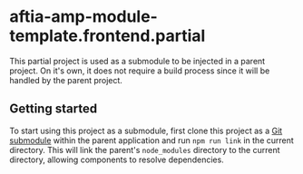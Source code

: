 # aftia-amp-module-template.frontend.partial

This partial project is used as a submodule to be injected in a parent project. On it's own, it does not require a build process since it will be handled by the parent project.

## Getting started

To start using this project as a submodule, first clone this project as a [Git submodule](https://git-scm.com/book/en/v2/Git-Tools-Submodules) within the parent application and run `npm run link` in the current directory. This will link the parent's `node_modules` directory to the current directory, allowing components to resolve dependencies.